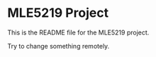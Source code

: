# MLE5219 Project
This is the README file for the MLE5219 project.

Try to change something remotely.

